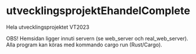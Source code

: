 # utvecklingsprojektEhandelComplete
Hela utvecklingsprojektet VT2023

OBS! Hemsidan ligger innuti servern (se web_server och real_web_server).
Alla program kan köras med kommando cargo run (Rust/Cargo).
